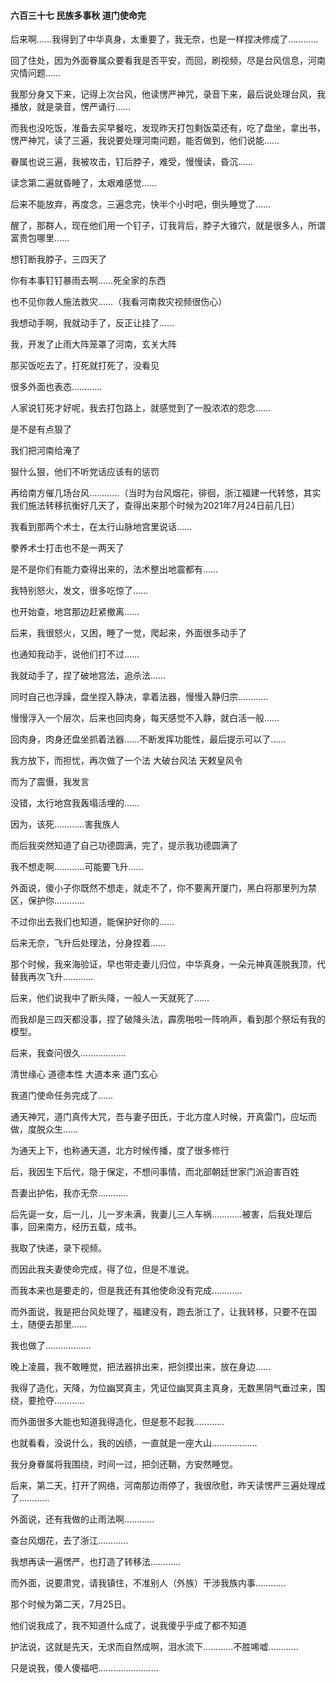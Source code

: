 #### 六百三十七 民族多事秋 道门使命完

后来啊……我得到了中华真身，太重要了，我无奈，也是一样捏决修成了…………

回了住处，因为外面眷属众要看我是否平安，而回，刷视频，尽是台风信息，河南灾情问题……

我那分身又下来，记得上次台风，他读愣严神咒，录音下来，最后说处理台风，我播放，就是录音，愣严诵行……

而我也没吃饭，准备去买早餐吃，发现昨天打包剩饭菜还有，吃了盘坐，拿出书，愣严神咒，读了三遍，我说要处理河南问题，能否做到，他们说能……

眷属也说三遍，我被攻击，钉后脖子，难受，慢慢读，昏沉……

读念第二遍就昏睡了，太艰难感觉……

后来不能放弃，再度念，三遍念完，快半个小时吧，倒头睡觉了……

醒了，那群人，现在他们用一个钉子，订我背后，脖子大锥穴，就是很多人，所谓富贵包哪里……

想钉断我脖子，三四天了

你有本事钉钉暴雨去啊……死全家的东西

也不见你救人施法救灾……（我看河南救灾视频很伤心）

我想动手啊，我就动手了，反正让挂了……

我，开发了止雨大阵笼罩了河南，玄关大阵

那买饭吃去了，打死就打死了，没看见

很多外面也表态…………

人家说钉死才好呢，我去打包路上，就感觉到了一股浓浓的怨念……

是不是有点狠了

我们把河南给淹了

狠什么狠，他们不听党话应该有的惩罚

再给南方催几场台风…………（当时为台风烟花，徘徊，浙江福建一代转悠，其实我们施法转移抗衡好几天了，查得出来那个时候为2021年7月24日前几日）

我看到那两个术士，在太行山脉地宫里说话……

豢养术士打击也不是一两天了

是不是你们有能力查得出来的，法术整出地震都有……

我特别怒火，发文，很多吃惊了……

也开始查，地宫那边赶紧撤离……

后来，我很怒火，又困，睡了一觉，爬起来，外面很多动手了

也通知我动手，说他们打不过……

我就动手了，捏了破地宫法，追杀法……

同时自己也浮躁，盘坐捏入静决，拿着法器，慢慢入静归宗…………

慢慢浮入一个层次，后来也回肉身，每天感觉不入静，就白活一般……

回肉身，肉身还盘坐抓着法器……不断发挥功能性，最后提示可以了……

我方放下，而担忧，再次做了一个法
大破台风法
天敕皇风令

而为了震慑，我发言

没错，太行地宫我轰塌活埋的……

因为，该死…………害我族人 

而后我突然知道了自己功德圆满，完了，提示我功德圆满了

我不想走啊…………可能要飞升……

外面说，傻小子你既然不想走，就走不了，你不要离开厦门，黑白将那里列为禁区，保护你…………

不过你出去我们也知道，能保护好你的……

后来无奈，飞升后处理法，分身捏着……

那个时候，我来海验证，早也带走妻儿归位，中华真身，一朵元神真莲脱我顶，代替我再次飞升…………


后来，他们说我中了断头降，一般人一天就死了……

而我却是三四天都没事，捏了破降头法，霹雳啪啦一阵响声，看到那个祭坛有我的模型。

后来，我查问很久………………

清世缘心
道德本性
大道本来
道门玄心

我道门使命任务完成了……

通天神咒，道门真传大咒，吾与妻子田氏，于北方度人时候，开真雷门，应坛而做，度脱众生……

为通天上下，也称通天道，北方时候传播，度了很多修行

后，我因生下后代，隐于保定，不想问事情，而北部朝廷世家门派迫害百姓

吾妻出护佑，我亦无奈…………

后先诞一女，后一儿，儿一岁未满，我妻儿三人车祸…………被害，后我处理后事，回来南方，经历五载，成书。

我取了快递，录下视频。

而因此我夫妻使命完成，得了位，但是不准说。

而我本来也是要走的，但是我还有其他使命没有完成…………

而外面说，我是把台风处理了，福建没有，跑去浙江了，让我转移，只要不在国土，随便去那里……

我也做了………………

晚上凌晨，我不敢睡觉，把法器排出来，把剑摸出来，放在身边……

我得了造化，天降，为位幽冥真主，凭证位幽冥真主真身，无数黑阴气垂过来，围绕，要抢夺…………

而外面很多大能也知道我得造化，但是惹不起我…………

也就看看，没说什么，我的凶绩，一直就是一座大山………………

我分身眷属将我围绕，时间一过，把剑还鞘，方安然睡觉。

后来，第二天，打开了网络，河南那边雨停了，我很欣慰，昨天读愣严三遍处理成了…………

外面说，还有我做的止雨法啊…………

查台风烟花，去了浙江…………

我想再读一遍愣严，也打造了转移法…………

而外面，说要肃党，请我镇住，不准别人（外族）干涉我族内事…………

那个时候为第二天，7月25日。

他们说我成了，我不知道什么成了，说我傻乎乎成了都不知道

护法说，这就是先天，无求而自然成啊，泪水流下…………不胜唏嘘…………

只是说我，傻人傻福吧……………………